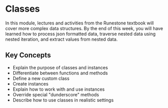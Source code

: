 # Classes

In this module, lectures and activities from the Runestone textbook will cover more complex data structures. By the end of this week, you will have learned how to process json formatted data, traverse nested data using nested iteration, and extract values from nested data.

## Key Concepts
- Explain the purpose of classes and instances
- Differentiate between functions and methods
- Define a new custom class
- Create instances
- Explain how to work with and use instances
- Override special "dunderscore" methods
- Describe how to use classes in realistic settings
